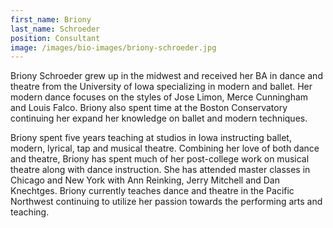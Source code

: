 ```yaml
---
first_name: Briony
last_name: Schroeder
position: Consultant
image: /images/bio-images/briony-schroeder.jpg
---
```


Briony Schroeder grew up in the midwest and received her BA in dance and theatre from the University of Iowa specializing in modern and ballet. Her modern dance focuses on the styles of Jose Limon, Merce Cunningham and Louis Falco. Briony also spent time at the Boston Conservatory continuing her expand her knowledge on ballet and modern techniques.

Briony spent five years teaching at studios in Iowa instructing ballet, modern, lyrical, tap and musical theatre. Combining her love of both dance and theatre, Briony has spent much of her post-college work on musical theatre along with dance instruction. She has attended master classes in Chicago and New York with Ann Reinking, Jerry Mitchell and Dan Knechtges. Briony currently teaches dance and theatre in the Pacific Northwest continuing to utilize her passion towards the performing arts and teaching.
